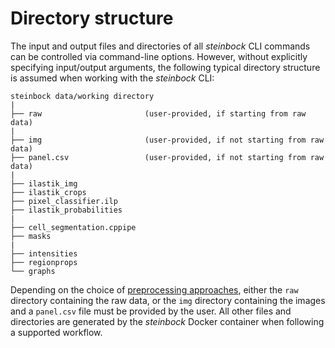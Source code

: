# Directory structure

The input and output files and directories of all *steinbock* CLI commands can be controlled via command-line options. However, without explicitly specifying input/output arguments, the following typical directory structure is assumed when working with the *steinbock* CLI:

    steinbock data/working directory
    |
    ├── raw                       (user-provided, if starting from raw data)
    |
    ├── img                       (user-provided, if not starting from raw data)
    ├── panel.csv                 (user-provided, if not starting from raw data)
    |
    ├── ilastik_img
    ├── ilastik_crops
    ├── pixel_classifier.ilp
    ├── ilastik_probabilities
    |
    ├── cell_segmentation.cppipe
    ├── masks
    |
    ├── intensities
    ├── regionprops
    └── graphs

Depending on the choice of [preprocessing approaches](../cli/preprocessing.md), either the `raw` directory containing the raw data, or the `img` directory containing the images and a `panel.csv` file must be provided by the user. All other files and directories are generated by the *steinbock* Docker container when following a supported workflow.
